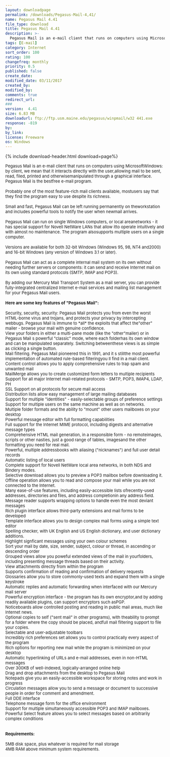 ```yaml
---
layout: downloadpage
permalink: /downloads/Pegasus-Mail-4,41/
name: Pegasus Mail 4.41
file_type: download
title: Pegasus Mail 4.41
description: >-
  Pegasus Mail is an e-mail client that runs on computers using MicrosoftWindows: by client, we mean that it interacts directly with the user,allowing mail to be sent, read, filed, printed and otherwisemanipulated through a graphical interface. Pegasus Mail
tags: [E-mail]
category: Internet
sort_order: 100
rating: 100
changefreq: monthly
priority: 0.5
published: false
create_date: 
modified_date: 03/11/2017
created_by: 
modified_by: 
comments: true
redirect_url: 
### 
version:  4.41
size: 6.83 MB
downloadurl: ftp://ftp.usm.maine.edu/pegasus/winpmail/w32 441.exe
response: -819
by: 
by_link: 
license: Freeware
os: Windows
---
```


{% include download-header.html download=page%}

<p style="fix-download-text !important">
<p><font size="2"><p>Pegasus Mail is an e-mail client that runs on computers using MicrosoftWindows: by client, we mean that it interacts directly with the user,allowing mail to be sent, read, filed, printed and otherwisemanipulated through a graphical interface. Pegasus Mail is the bestfree e-mail program. <br />
<br />
Probably one of the most feature-rich mail clients available, mostusers say that they find the program easy to use despite its richness. <br />
<br />
Small and fast, Pegasus Mail can be left running permanently on theworkstation and includes powerful tools to notify the user when newmail arrives.<br />
<br />
Pegasus Mail can run on single Windows computers, or local areanetworks - it has special support for Novell NetWare LANs that allow itto operate intuitively and with almost no maintenance. The program alsosupports multiple users on a single computer. <br />
<br />
Versions are available for both 32-bit Windows (Windows 95, 98, NT4 and2000) and 16-bit Windows (any version of Windows 3.1 or later). <br />
<br />
Pegasus Mail can act as a complete internal mail system on its own without needing further servers</a> or components: it can send and receive Internet mail on its own using standard protocols (SMTP, IMAP and POP3). <br />
<br />
By adding our Mercury Mail Transport System as a mail server</a>, you can provide fully-integrated centralized Internet e-mail services and mailing list management for your Pegasus Mail users.<br />
<br />
<span><strong>Here are some key features of "Pegasus Mail":</strong></span><br />
<br />
Security, security, security: Pegasus Mail protects you from even the worst HTML-borne virus and trojans, and protects your privacy by intercepting webbugs. Pegasus Mail is immune to *all* the exploits that affect the"other" mailer - browse your mail with genuine confidence. <br />
View your folders in either a multi-pane mode (like the "other"mailer) or in Pegasus Mail s powerful "classic" mode, where each folderhas its own window and can be manipulated separately. Switching betweenthese views is as simple as clicking a single button. <br />
Mail filtering. Pegasus Mail pioneered this in 1991, and it s stillthe most powerful implementation of automated rule-based filteringyou ll find in a mail client. <br />
Content control allows you to apply comprehensive rules to trap spam and unwanted mail <br />
MailMerge allows you to create customized form letters to multiple recipients <br />
Support for all major Internet mail-related protocols - SMTP, POP3, IMAP4, LDAP, PH <br />
SSL Support on all protocols for secure mail access <br />
Distribution lists allow easy management of large mailing databases <br />
Support for multiple "identities" - easily-selectable groups of preference settings <br />
Support for multiple users on the same machine as well as on networks. <br />
Multiple folder formats and the ability to "mount" other users mailboxes on your desktop <br />
Powerful message editor with full formatting capabilities <br />
Full support for the Internet MIME protocol, including digests and alternative message types <br />
Comprehensive HTML mail generation, in a responsible form - no remoteimages, scripts or other nasties, just a good range of tables, imagesand the other formatting you need for real mail. <br />
Powerful, multiple addressbooks with aliasing ("nicknames") and full user detail records <br />
Automatic listing of local users <br />
Complete support for Novell NetWare local area networks, in both NDS and Bindery modes. <br />
Selective download allows you to preview a POP3 mailbox before downloading it. <br />
Offline operation allows you to read and compose your mail while you are not connected to the Internet. <br />
Many ease-of-use features, including easily-accessible lists ofrecently-used addresses, directories and files, and address completionin any address field. <br />
Message reader supports wrapping options to handle even the most deviant messages <br />
Rich plugin interface allows third-party extensions and mail forms to be developed <br />
Template interface allows you to design complex mail forms using a simple text editor <br />
Spelling checker, with UK English and US English dictionary, and user dictionary additions. <br />
Highlight signficant messages using your own colour schemes <br />
Sort your mail by date, size, sender, subject, colour or thread, in ascending or descending order <br />
Grouped views allow you poweful extended views of the mail in yourfolders, including presenting message threads based on their activity. <br />
View attachments directly from within the program <br />
Supports confirmation of reading and confirmation of delivery requests <br />
Glossaries allow you to store commonly-used texts and expand them with a single keystroke <br />
Automatic replies and automatic forwarding when interfaced with our Mercury mail server <br />
Powerful encryption interface - the program has its own encryptor,and by adding readily available plugins, can support encryptors such asPGP. <br />
Noticeboards allow controlled posting and reading in public mail areas, much like Internet news. <br />
Optional copies to self ("sent mail" in other programs), with theability to prompt for a folder where the copy should be placed, andfull mail filtering support to file your copies. <br />
Selectable and user-adjustable toolbars <br />
Incredibly rich preferences set allows you to control practically every aspect of the program <br />
Rich options for reporting new mail while the program is minimized on your desktop <br />
Automatic hyperlinking of URLs and e-mail addresses, even in non-HTML messages <br />
Over 300KB of well-indexed, logically-arranged online help <br />
Drag and drop attachments from the desktop to Pegasus Mail <br />
Notepads give you an easily-accessible workspace for storing notes and work in progress <br />
Circulation messages allow you to send a message or document to successive people in order for comment and amendment. <br />
Full DDE interface <br />
Telephone message form for the office environment <br />
Support for multiple simultaneously accessible POP3 and IMAP mailboxes. <br />
Powerful Select feature allows you to select messages based on arbitrarily complex conditions <br />
<br />
<br />
<span><strong>Requirements:</strong></span><br />
<br />
5MB disk space, plus whatever is required for mail storage</a> <br />
4MB RAM above minimum system requirements.</p></p></p>
